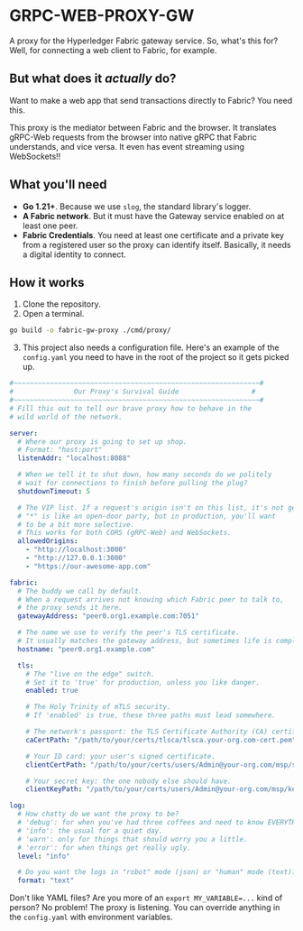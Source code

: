 # GRPC-WEB-PROXY-GW

A proxy for the Hyperledger Fabric gateway service. So, what's this for? Well, for connecting a web client to Fabric, for example.

## But what does it _actually_ do?

Want to make a web app that send transactions directly to Fabric? You need this.

This proxy is the mediator between Fabric and the browser. It translates gRPC-Web requests from the browser into native gRPC that Fabric understands, and vice versa. It even has event streaming using WebSockets!!

## What you'll need

- **Go 1.21+**. Because we use `slog`, the standard library's logger.
- **A Fabric network**. But it must have the Gateway service enabled on at least one peer.
- **Fabric Credentials**. You need at least one certificate and a private key from a registered user so the proxy can identify itself. Basically, it needs a digital identity to connect.

## How it works

1.  Clone the repository.
2.  Open a terminal.

```bash
go build -o fabric-gw-proxy ./cmd/proxy/
```

3.  This project also needs a configuration file. Here's an example of the `config.yaml` you need to have in the root of the project so it gets picked up.

```yaml
#~~~~~~~~~~~~~~~~~~~~~~~~~~~~~~~~~~~~~~~~~~~~~~~~~~~~~~~~~~~~~#
#               Our Proxy's Survival Guide                  #
#~~~~~~~~~~~~~~~~~~~~~~~~~~~~~~~~~~~~~~~~~~~~~~~~~~~~~~~~~~~~~#
# Fill this out to tell our brave proxy how to behave in the
# wild world of the network.

server:
  # Where our proxy is going to set up shop.
  # Format: "host:port"
  listenAddr: "localhost:8088"

  # When we tell it to shut down, how many seconds do we politely
  # wait for connections to finish before pulling the plug?
  shutdownTimeout: 5

  # The VIP list. If a request's origin isn't on this list, it's not getting in.
  # "*" is like an open-door party, but in production, you'll want
  # to be a bit more selective.
  # This works for both CORS (gRPC-Web) and WebSockets.
  allowedOrigins:
    - "http://localhost:3000"
    - "http://127.0.0.1:3000"
    - "https://our-awesome-app.com"

fabric:
  # The buddy we call by default.
  # When a request arrives not knowing which Fabric peer to talk to,
  # the proxy sends it here.
  gatewayAddress: "peer0.org1.example.com:7051"

  # The name we use to verify the peer's TLS certificate.
  # It usually matches the gateway address, but sometimes life is complicated.
  hostname: "peer0.org1.example.com"

  tls:
    # The "live on the edge" switch.
    # Set it to 'true' for production, unless you like danger.
    enabled: true

    # The Holy Trinity of mTLS security.
    # If 'enabled' is true, these three paths must lead somewhere.

    # The network's passport: the TLS Certificate Authority (CA) certificate.
    caCertPath: "/path/to/your/certs/tlsca/tlsca.your-org.com-cert.pem"

    # Your ID card: your user's signed certificate.
    clientCertPath: "/path/to/your/certs/users/Admin@your-org.com/msp/signcerts/cert.pem"

    # Your secret key: the one nobody else should have.
    clientKeyPath: "/path/to/your/certs/users/Admin@your-org.com/msp/keystore/the_key.sk"

log:
  # How chatty do we want the proxy to be?
  # 'debug': for when you've had three coffees and need to know EVERYTHING.
  # 'info': the usual for a quiet day.
  # 'warn': only for things that should worry you a little.
  # 'error': for when things get really ugly.
  level: "info"

  # Do you want the logs in "robot" mode (json) or "human" mode (text)?
  format: "text"
```

Don't like YAML files? Are you more of an `export MY_VARIABLE=...` kind of person? No problem! The proxy is listening. You can override anything in the `config.yaml` with environment variables.
